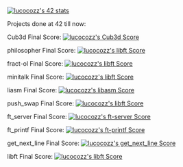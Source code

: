 [![lucocozz's 42 stats](https://badge42.herokuapp.com/api/stats/lucocozz)](https://github.com/JaeSeoKim/badge42)

Projects done at 42 till now:

Cub3d
Final Score:
[![lucocozz's Cub3d Score](https://badge42.herokuapp.com/api/project/lucocozz/cub3d)](https://github.com/lucocozz/cub3d)

philosopher
Final Score:
[![lucocozz's libft Score](https://badge42.herokuapp.com/api/project/lucocozz/philosopher)](https://github.com/lucocozz/philosopher)

fract-ol
Final Score:
[![lucocozz's libft Score](https://badge42.herokuapp.com/api/project/lucocozz/fract-ol)](https://github.com/lucocozz/fract-ol)

minitalk
Final Score:
[![lucocozz's libft Score](https://badge42.herokuapp.com/api/project/lucocozz/minitalk)](https://github.com/lucocozz/minitalk)

liasm
Final Score:
[![lucocozz's libasm Score](https://badge42.herokuapp.com/api/project/lucocozz/libasm)](https://github.com/lucocozz/libasm)

push_swap
Final Score:
[![lucocozz's libft Score](https://badge42.herokuapp.com/api/project/lucocozz/push_swap)](https://github.com/lucocozz/push_swap)

ft_server
Final Score:
[![lucocozz's ft-server Score](https://badge42.herokuapp.com/api/project/lucocozz/ft_server)](https://github.com/lucocozz/ft_server)

ft_printf
Final Score:
[![lucocozz's ft-printf Score](https://badge42.herokuapp.com/api/project/lucocozz/ft_printf)](https://github.com/lucocozz/ft_printf)

get_next_line
Final Score:
[![lucocozz's get_next_line Score](https://badge42.herokuapp.com/api/project/lucocozz/get_next_line)](https://github.com/lucocozz/get_next_line)

libft
Final Score:
[![lucocozz's libft Score](https://badge42.herokuapp.com/api/project/lucocozz/Libft)](https://github.com/lucocozz/libft)
